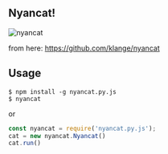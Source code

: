 ## Nyancat!

![nyancat](nyancat.gif)

from here: https://github.com/klange/nyancat

## Usage

```
$ npm install -g nyancat.py.js
$ nyancat
```

or

```js
const nyancat = require('nyancat.py.js');
cat = new nyancat.Nyancat()
cat.run()
```
